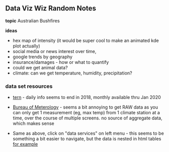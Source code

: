 ## Data Viz Wiz Random Notes

**topic** Australian Bushfires

**ideas** 

- hex map of intensity (it would be super cool to make an animated kde plot actually)
- social media or news interest over time,
- google trends by geography
- insurance/damages - how or what to quantify
- could we get animal data?
- climate: can we get temperature, humidity, precipitation?



### data set resources
- [tern](http://www.auscover.org.au/datasets/australian-gridded-climate-data) - daily info seems to end in 2018, monthly available thru Jan 2020

- [Bureau of Meterology](http://www.bom.gov.au/climate) - seems a bit annoying to get RAW data as you can only get 1 measurement (eg, max temp) from 1 climate station at a time, over the course of multiple screens. no source of aggregate data, which makes sense

- Same as above, click on "data services" on left menu - this seems to be something a bit easier to navigate, but the data is nested in html tables [for example](http://www.bom.gov.au/climate/dwo/202001/html/IDCJDW5020.202001.shtml)

